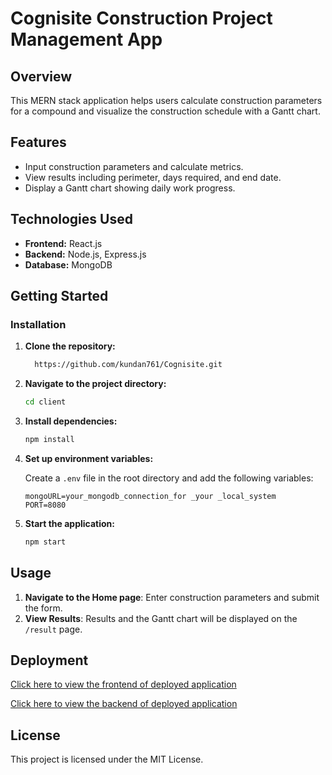 
# Cognisite Construction Project Management App

## Overview

This MERN stack application helps users calculate construction parameters for a compound and visualize the construction schedule with a Gantt chart.

## Features

- Input construction parameters and calculate metrics.
- View results including perimeter, days required, and end date.
- Display a Gantt chart showing daily work progress.

## Technologies Used

- **Frontend:** React.js
- **Backend:** Node.js, Express.js
- **Database:** MongoDB

## Getting Started

### Installation

1. **Clone the repository:**

   ```bash
     https://github.com/kundan761/Cognisite.git
   ```

2. **Navigate to the project directory:**

   ```bash
   cd client
   ```

3. **Install dependencies:**

   ```bash
   npm install
   ```

4. **Set up environment variables:**

   Create a `.env` file in the root directory and add the following variables:

   ```
   mongoURL=your_mongodb_connection_for _your _local_system
   PORT=8080
   ```

5. **Start the application:**

   ```bash
   npm start
   ```

## Usage

1. **Navigate to the Home page**: Enter construction parameters and submit the form.
2. **View Results**: Results and the Gantt chart will be displayed on the `/result` page.

## Deployment

[Click here to view the frontend of deployed application](https://cognisite-zeta.vercel.app/)

[Click here to view the backend of deployed application](https://cognisite-ichw.onrender.com/api/result)

## License

This project is licensed under the MIT License.

